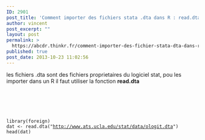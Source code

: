 ```yaml
---
ID: 2901
post_title: 'Comment importer des fichiers stata .dta dans R : read.dta'
author: vincent
post_excerpt: ""
layout: post
permalink: >
  https://abcdr.thinkr.fr/comment-importer-des-fichier-stata-dta-dans-r-read-dta/
published: true
post_date: 2013-10-23 11:02:56
---
```

les fichiers .dta sont des fichiers proprietaires du logiciel stat, pou les importer dans un R il faut utiliser la fonction <strong>read.dta</strong><br /><br /><br /> <pre><code><br /><br /> library(foreign) <br />dat &lt;- read.dta("http://www.ats.ucla.edu/stat/data/ologit.dta") head(dat)<br /><br /></pre>